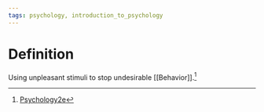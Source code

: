 ```yaml
---
tags: psychology, introduction_to_psychology
---
```


# Definition

Using unpleasant stimuli to stop undesirable [[Behavior]].[^1]

[^1]: [Psychology2e](zotero://open-pdf/library/items/SSTBV7L5?page=621)